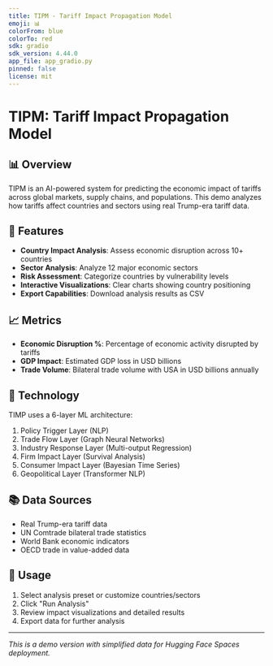 ```yaml
---
title: TIPM - Tariff Impact Propagation Model
emoji: 📊
colorFrom: blue
colorTo: red
sdk: gradio
sdk_version: 4.44.0
app_file: app_gradio.py
pinned: false
license: mit
---
```


# TIPM: Tariff Impact Propagation Model

## 📊 Overview

TIPM is an AI-powered system for predicting the economic impact of tariffs across global markets, supply chains, and populations. This demo analyzes how tariffs affect countries and sectors using real Trump-era tariff data.

## 🎯 Features

- **Country Impact Analysis**: Assess economic disruption across 10+ countries
- **Sector Analysis**: Analyze 12 major economic sectors
- **Risk Assessment**: Categorize countries by vulnerability levels
- **Interactive Visualizations**: Clear charts showing country positioning
- **Export Capabilities**: Download analysis results as CSV

## 📈 Metrics

- **Economic Disruption %**: Percentage of economic activity disrupted by tariffs
- **GDP Impact**: Estimated GDP loss in USD billions
- **Trade Volume**: Bilateral trade volume with USA in USD billions annually

## 🔬 Technology

TIMP uses a 6-layer ML architecture:
1. Policy Trigger Layer (NLP)
2. Trade Flow Layer (Graph Neural Networks)
3. Industry Response Layer (Multi-output Regression)
4. Firm Impact Layer (Survival Analysis)
5. Consumer Impact Layer (Bayesian Time Series)
6. Geopolitical Layer (Transformer NLP)

## 📚 Data Sources

- Real Trump-era tariff data
- UN Comtrade bilateral trade statistics
- World Bank economic indicators
- OECD trade in value-added data

## 🚀 Usage

1. Select analysis preset or customize countries/sectors
2. Click "Run Analysis"
3. Review impact visualizations and detailed results
4. Export data for further analysis

---

*This is a demo version with simplified data for Hugging Face Spaces deployment.*

